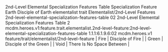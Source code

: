 <ability>
  <name>2nd-Level Elemental Specialization Features Table</name>
  <keywords>
    <keyword>Specialization</keyword>
  </keywords>
  <type>Feature</type>
  <distance>Earth</distance>
  <target>Disciple of Earth</target>
  <metadata>
    <class>elementalist</class>
    <feature_type>trait</feature_type>
    <file_dpath>Elementalist/2nd-Level Features</file_dpath>
    <item_id>2nd-level-elemental-specialization-features-table</item_id>
    <item_index>02</item_index>
    <item_name>2nd-Level Elemental Specialization Features Table</item_name>
    <level>2</level>
    <scc>mcdm.heroes.v1:feature.trait.elementalist.2nd-level-feature:2nd-level-elemental-specialization-features-table</scc>
    <scdc>1.1.1:6.1.9.6:02</scdc>
    <source>mcdm.heroes.v1</source>
    <type>feature/trait/elementalist/2nd-level-feature</type>
  </metadata>
  <effects>
    <effect type="mundane">| Fire           | Disciple of Fire          |
| Green          | Disciple of the Green     |
| Void           | There Is No Space Between |</effect>
  </effects>
</ability>
